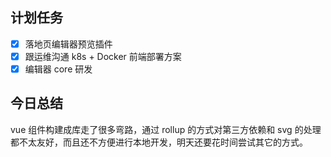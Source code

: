 ## 计划任务

- [x] 落地页编辑器预览插件
- [x] 跟运维沟通 k8s + Docker 前端部署方案
- [x] 编辑器 core 研发

## 今日总结

vue 组件构建成库走了很多弯路，通过 rollup 的方式对第三方依赖和 svg 的处理都不太友好，而且还不方便进行本地开发，明天还要花时间尝试其它的方式。
